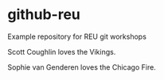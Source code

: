 # github-reu
Example repository for REU git workshops

Scott Coughlin loves the Vikings.

Sophie van Genderen loves the Chicago Fire.








